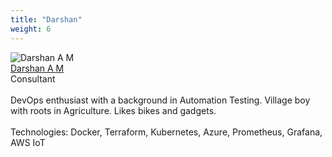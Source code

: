```yaml
---
title: "Darshan"
weight: 6
---
```

![Darshan A M](darshan.png.png)
<br/>
[Darshan A M](https://www.linkedin.com/in/darshan-a-m-a54484a3/)
<br/>
Consultant
<br/><br/>
DevOps enthusiast with a background in Automation Testing. Village boy with roots in Agriculture. Likes bikes and gadgets.
<br/><br/>
Technologies: Docker, Terraform, Kubernetes, Azure, Prometheus, Grafana, AWS IoT
